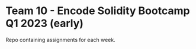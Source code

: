 Team 10 - Encode Solidity Bootcamp Q1 2023 (early)
===============================

Repo containing assignments for each week.
